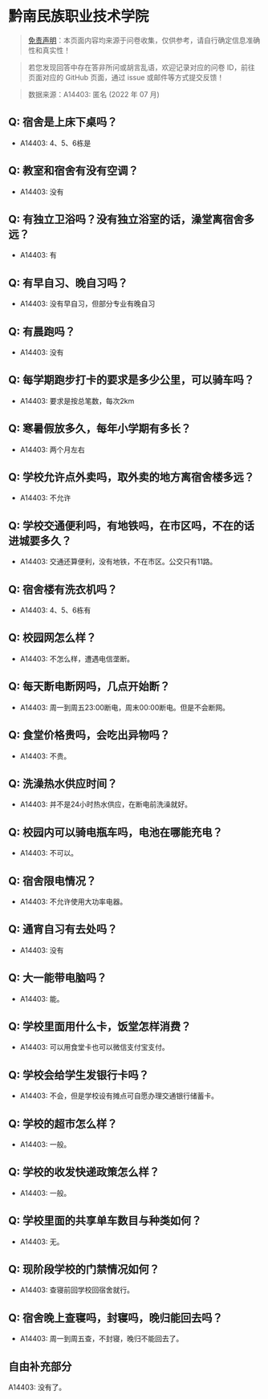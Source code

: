 # 黔南民族职业技术学院

> [免责声明](https://colleges.chat/#_3)：本页面内容均来源于问卷收集，仅供参考，请自行确定信息准确性和真实性！

> 若您发现回答中存在答非所问或胡言乱语，欢迎记录对应的问卷 ID，前往页面对应的 GitHub 页面，通过 issue 或邮件等方式提交反馈！

> 数据来源：A14403: 匿名 (2022 年 07 月)

## Q: 宿舍是上床下桌吗？

- A14403: 4、5、6栋是

## Q: 教室和宿舍有没有空调？

- A14403: 没有

## Q: 有独立卫浴吗？没有独立浴室的话，澡堂离宿舍多远？

- A14403: 有

## Q: 有早自习、晚自习吗？

- A14403: 没有早自习，但部分专业有晚自习

## Q: 有晨跑吗？

- A14403: 没有

## Q: 每学期跑步打卡的要求是多少公里，可以骑车吗？

- A14403: 要求是按总笔数，每次2km

## Q: 寒暑假放多久，每年小学期有多长？

- A14403: 两个月左右

## Q: 学校允许点外卖吗，取外卖的地方离宿舍楼多远？

- A14403: 不允许

## Q: 学校交通便利吗，有地铁吗，在市区吗，不在的话进城要多久？

- A14403: 交通还算便利，没有地铁，不在市区。公交只有11路。

## Q: 宿舍楼有洗衣机吗？

- A14403: 4、5、6栋有

## Q: 校园网怎么样？

- A14403: 不怎么样，遭遇电信垄断。

## Q: 每天断电断网吗，几点开始断？

- A14403: 周一到周五23:00断电，周末00:00断电。但是不会断网。

## Q: 食堂价格贵吗，会吃出异物吗？

- A14403: 不贵。

## Q: 洗澡热水供应时间？

- A14403: 并不是24小时热水供应，在断电前洗澡就好。

## Q: 校园内可以骑电瓶车吗，电池在哪能充电？

- A14403: 不可以。

## Q: 宿舍限电情况？

- A14403: 不允许使用大功率电器。

## Q: 通宵自习有去处吗？

- A14403: 没有

## Q: 大一能带电脑吗？

- A14403: 能。

## Q: 学校里面用什么卡，饭堂怎样消费？

- A14403: 可以用食堂卡也可以微信支付宝支付。

## Q: 学校会给学生发银行卡吗？

- A14403: 不会，但是学校设有摊点可自愿办理交通银行储蓄卡。

## Q: 学校的超市怎么样？

- A14403: 一般。

## Q: 学校的收发快递政策怎么样？

- A14403: 一般。

## Q: 学校里面的共享单车数目与种类如何？

- A14403: 无。

## Q: 现阶段学校的门禁情况如何？

- A14403: 查寝前回学校回宿舍就行。

## Q: 宿舍晚上查寝吗，封寝吗，晚归能回去吗？

- A14403: 周一到周五查，不封寝，晚归不能回去了。

## 自由补充部分

A14403: 没有了。